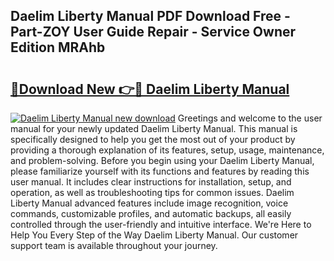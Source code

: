 ## Daelim Liberty Manual PDF Download Free - Part-ZOY User Guide Repair - Service Owner Edition MRAhb

# <h2><a href="http://bc75849.oget.top/?id=Daelim+Liberty+Manual">🔗Download New 👉🔴 Daelim Liberty Manual</a></h2>

[![Daelim Liberty Manual new download](https://i.imgur.com/5g1atiW.png)](http://bc75849.oget.top/?id=Daelim+Liberty+Manual)
Greetings and welcome to the user manual for your newly updated Daelim Liberty Manual. This manual is specifically designed to help you get the most out of your product by providing a thorough explanation of its features, setup, usage, maintenance, and problem-solving. Before you begin using your Daelim Liberty Manual, please familiarize yourself with its functions and features by reading this user manual. It includes clear instructions for installation, setup, and operation, as well as troubleshooting tips for common issues. Daelim Liberty Manual advanced features include image recognition, voice commands, customizable profiles, and automatic backups, all easily controlled through the user-friendly and intuitive interface. We're Here to Help You Every Step of the Way Daelim Liberty Manual. Our customer support team is available throughout your journey.
